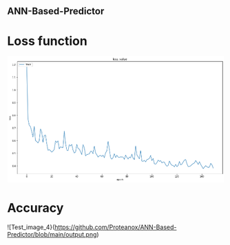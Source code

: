 ## ANN-Based-Predictor

# Loss function
![Test Image 5](https://github.com/Proteanox/ANN-Based-Predictor/blob/main/2.png)

# Accuracy
![Test_image_4}(https://github.com/Proteanox/ANN-Based-Predictor/blob/main/output.png)



